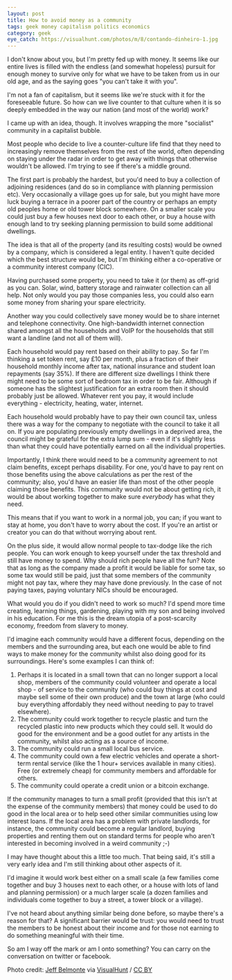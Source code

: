 ```yaml
---
layout: post
title: How to avoid money as a community
tags: geek money capitalism politics economics
category: geek
eye_catch: https://visualhunt.com/photos/m/8/contando-dinheiro-1.jpg
---
```


I don't know about you, but I'm pretty fed up with money. It seems like our entire lives is filled with the endless (and somewhat hopeless) pursuit for enough money to survive only for what we have to be taken from us in our old age, and as the saying goes "you can't take it with you".

I'm not a fan of capitalism, but it seems like we're stuck with it for the foreseeable future. So how can we live counter to that culture when it is so deeply embedded in the way our nation (and most of the world) work?

I came up with an idea, though. It involves wrapping the more "socialist" community in a capitalist bubble.

<!--more-->

Most people who decide to live a counter-culture life find that they need to increasingly remove themselves from the rest of the world, often depending on staying under the radar in order to get away with things that otherwise wouldn't be allowed. I'm trying to see if there's a middle ground.

The first part is probably the hardest, but you'd need to buy a collection of adjoining residences (and do so in compliance with planning permission etc). Very occasionally a village goes up for sale, but you might have more luck buying a terrace in a poorer part of the country or perhaps an empty old peoples home or old tower block somewhere. On a smaller scale you could just buy a few houses next door to each other, or buy a house with enough land to try seeking planning permission to build some additional dwellings.

The idea is that all of the property (and its resulting costs) would be owned by a company, which is considered a legal entity. I haven't quite decided which the best structure would be, but I'm thinking either a co-operative or a community interest company (CIC).

Having purchased some property, you need to take it (or them) as off-grid as you can. Solar, wind, battery storage and rainwater collection can all help. Not only would you pay those companies less, you could also earn some money from sharing your spare electricity.

Another way you could collectively save money would be to share internet and telephone connectivity. One high-bandwidth internet connection shared amongst all the households and VoIP for the households that still want a landline (and not all of them will).

Each household would pay rent based on their ability to pay. So far I'm thinking a set token rent, say £10 per month, plus a fraction of their household monthly income after tax, national insurance and student loan repayments (say 35%). If there are different size dwellings I think there might need to be some sort of bedroom tax in order to be fair. Although if someone has the slightest justification for an extra room then it should probably just be allowed. Whatever rent you pay, it would include everything - electricity, heating, water, internet.

Each household would probably have to pay their own council tax, unless there was a way for the company to negotiate with the council to take it all on. If you are populating previously empty dwellings in a deprived area, the council might be grateful for the extra lump sum - even if it's slightly less than what they could have potentially earned on all the individual properties.

Importantly, I think there would need to be a community agreement to not claim benefits, except perhaps disability. For one, you'd have to pay rent on those benefits using the above calculations as per the rest of the community; also, you'd have an easier life than most of the other people claiming those benefits. This community would not be about getting rich, it would be about working together to make sure _everybody_ has what they need.

This means that if you want to work in a normal job, you can; if you want to stay at home, you don't have to worry about the cost. If you're an artist or creator you can do that without worrying about rent.

On the plus side, it would allow normal people to tax-dodge like the rich people. You can work enough to keep yourself under the tax threshold and still have money to spend. Why should rich people have all the fun? Note that as long as the company made a profit it would be liable for some tax, so some tax would still be paid, just that some members of the community might not pay tax, where they may have done previously. In the case of not paying taxes, paying voluntary NICs should be encouraged.

What would you do if you didn't need to work so much? I'd spend more time creating, learning things, gardening, playing with my son and being involved in his education. For me this is the dream utopia of a post-scarcity economy, freedom from slavery to money.

I'd imagine each community would have a different focus, depending on the members and the surrounding area, but each one would be able to find ways to make money for the community whilst also doing good for its surroundings. Here's some examples I can think of:

1. Perhaps it is located in a small town that can no longer support a local shop, members of the community could volunteer and operate a local shop - of service to the community (who could buy things at cost and maybe sell some of their own produce) and the town at large (who could buy everything affordably they need without needing to pay to travel elsewhere).
1. The community could work together to recycle plastic and turn the recycled plastic into new products which they could sell. It would do good for the environment and be a good outlet for any artists in the community, whilst also acting as a source of income.
1. The community could run a small local bus service.
1. The community could own a few electric vehicles and operate a short-term rental service (like the 1 hour+ services available in many cities). Free (or extremely cheap) for community members and affordable for others.
1. The community could operate a credit union or a bitcoin exchange.

If the community manages to turn a small profit (provided that this isn't at the expense of the community members) that money could be used to do good in the local area or to help seed other similar communities using low interest loans. If the local area has a problem with private landlords, for instance, the community could become a regular landlord, buying properties and renting them out on standard terms for people who aren't interested in becoming involved in a weird community ;-)

I may have thought about this a little too much. That being said, it's still a very early idea and I'm still thinking about other aspects of it.

I'd imagine it would work best either on a small scale (a few families come together and buy 3 houses next to each other, or a house with lots of land and planning permission) or a much larger scale (a dozen families and individuals come together to buy a street, a tower block or a village).

I've not heard about anything similar being done before, so maybe there's a reason for that? A significant barrier would be trust: you would need to trust the members to be honest about their income and for those not earning to do something meaningful with their time.

So am I way off the mark or am I onto something? You can carry on the conversation on twitter or facebook.

Photo credit: [Jeff Belmonte](https://www.flickr.com/photos/jeffbelmonte/8228640/) via [VisualHunt](https://visualhunt.com/re/da7cb6) / [CC BY](http://creativecommons.org/licenses/by/2.0/)